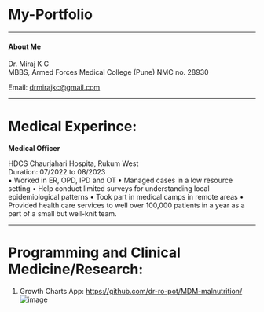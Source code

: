 # My-Portfolio

<hr>
<h4>About Me</h4>
Dr. Miraj K C <br>
MBBS, Armed Forces Medical College (Pune)
NMC no. 28930


Email:
drmirajkc@gmail.com
<hr>

# Medical Experince:

<b>Medical Officer</b> 

HDCS Chaurjahari Hospita, Rukum West <br>
Duration: 07/2022 to 08/2023 <br>
•	Worked in ER, OPD, IPD and OT 
•	Managed cases in a low resource setting 
•	Help conduct limited surveys for understanding local epidemiological patterns
•	Took part in medical camps in remote areas
•	Provided health care services to well over 100,000 patients in a year as a part of a small but well-knit team.
<hr>

# Programming and Clinical Medicine/Research:

1. Growth Charts App: https://github.com/dr-ro-pot/MDM-malnutrition/<br>
![image](https://github.com/dr-ro-pot/My-Portfolio/assets/100460238/64f1eea4-248e-4b4f-8e04-dd265aa9a52b)

